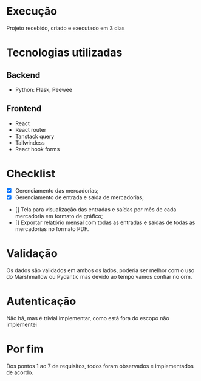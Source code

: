 # Execução
Projeto recebido, criado e executado em 3 dias

# Tecnologias utilizadas
## Backend
- Python: Flask, Peewee
## Frontend
- React
- React router
- Tanstack query
- Tailwindcss
- React hook forms

# Checklist
- [x] Gerenciamento das mercadorias;
- [x] Gerenciamento de entrada e saída de mercadorias;
- [] Tela para visualização das entradas e saídas por mês de cada mercadoria em formato de gráfico;
- [] Exportar relatório mensal com todas as entradas e saídas de todas as mercadorias no formato PDF.

# Validação
Os dados são validados em ambos os lados, poderia ser melhor com o uso do Marshmallow ou Pydantic mas devido ao tempo vamos confiar no orm.

# Autenticação
Não há, mas é trivial implementar, como está fora do escopo não implementei

# Por fim
Dos pontos 1 ao 7 de requisitos, todos foram observados e implementados de acordo.